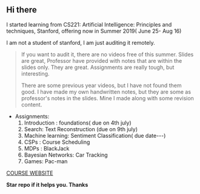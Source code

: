 ## Hi there
I started learning from CS221:  Artificial Intelligence: Principles and techniques, Stanford, offering now in Summer 2019( June 25- Aug 16)

I am not a student of stanford, I am just auditing it remotely.

> If you want to audit it, there are no videos free of this summer. Slides are great, Professor have provided with notes that are within the slides only. They are great. Assignments are really tough, but interesting.
>
>There are some previous year videos, but I have not found them good.
> I have made my own handwritten notes, but they are some as professor's notes in the slides. Mine I made along with some revision content.


- Assignments: 
    1. Introduction :  foundations( due on 4th july)
    2. Search:         Text Reconstruction (due on 9th july)
    3. Machine learning: Sentiment Classification( due date---)
    4. CSPs : Course Scheduling
    5. MDPs : BlackJack
    6. Bayesian Networks: Car Tracking
    7. Games:  Pac-man

[COURSE WEBSITE](http://web.stanford.edu/class/cs221/)

**Star repo if it helps you.
Thanks**


